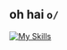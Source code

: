## oh hai `o/`

[![My Skills](https://skillicons.dev/icons?i=apple,bash,bsd,debian,docker,linux,html,css,md,mysql,py,redhat,regex,selenium,vscode)](https://skillicons.dev)

<!--
**ktnjared/ktnjared** is a ✨ _special_ ✨ repository because its `README.md` (this file) appears on your GitHub profile.

Here are some ideas to get you started:

- 🔭 I’m currently working on ...
- 🌱 I’m currently learning ...
- 👯 I’m looking to collaborate on ...
- 🤔 I’m looking for help with ...
- 💬 Ask me about ...
- 📫 How to reach me: ...
- 😄 Pronouns: ...
- ⚡ Fun fact: ...
-->
